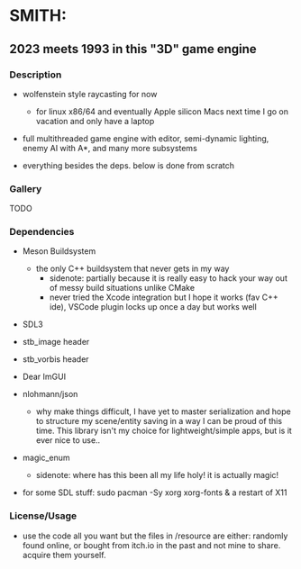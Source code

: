 # SMITH: 
## 2023 meets 1993 in this "3D" game engine

### Description
- wolfenstein style raycasting for now
    - for linux x86/64 and eventually Apple silicon Macs next time I go on vacation and only have a laptop

- full multithreaded game engine with editor, semi-dynamic lighting, enemy AI with A*, and many more subsystems

-  everything besides the deps. below is done from scratch

### Gallery
TODO


### Dependencies
- Meson Buildsystem
    - the only C++ buildsystem that never gets in my way 
        - sidenote: partially because it is really easy to hack your way out of messy build situations unlike CMake
        - never tried the Xcode integration but I hope it works (fav C++ ide), VSCode plugin locks up once a day but works well 
- SDL3
- stb_image header 
- stb_vorbis header
- Dear ImGUI
- nlohmann/json 
    - why make things difficult, I have yet to master serialization and hope to structure my scene/entity saving in a way I can be proud of this time. This library isn't my choice for lightweight/simple apps, but is it ever nice to use.. 
- magic_enum 
    - sidenote: where has this been all my life holy! it is actually magic!


- for some SDL stuff: sudo pacman -Sy xorg xorg-fonts  & a restart of X11 


### License/Usage
- use the code all you want but the files in /resource are either: randomly found online, or bought from itch.io in the past and not mine to share. acquire them yourself. 

